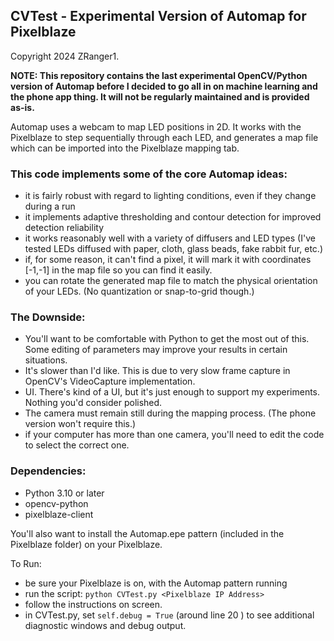 ## CVTest - Experimental Version of Automap for Pixelblaze
Copyright 2024 ZRanger1.

**NOTE: This repository contains the last experimental OpenCV/Python version of Automap before I decided to go all
in on machine learning and the phone app thing.  It will not be regularly maintained and is provided as-is.**

Automap uses a webcam to map LED positions in 2D.  It works with the Pixelblaze to step sequentially through each LED,
and generates a map file which can be imported into the Pixelblaze mapping tab.

### This code implements some of the core Automap ideas:
- it is fairly robust with regard to lighting conditions, even if they change during a run
- it implements adaptive thresholding and contour detection for improved detection reliability
- it works reasonably well with a variety of diffusers and LED types (I've tested LEDs diffused with paper, cloth, glass beads, fake rabbit fur, etc.)
- if, for some reason, it can't find a pixel, it will mark it with coordinates [-1,-1] in the map file so you can find it easily.
- you can rotate the generated map file to match the physical orientation of your LEDs. (No quantization or snap-to-grid though.)

### The Downside:
- You'll want to be comfortable with Python to get the most out of this.  Some editing of parameters may improve your results in certain situations.
- It's slower than I'd like. This is due to very slow frame capture in OpenCV's VideoCapture implementation.
- UI. There's kind of a UI, but it's just enough to support my experiments.  Nothing you'd consider polished.
- The camera must remain still during the mapping process.  (The phone version won't require this.)
- if your computer has more than one camera, you'll need to edit the code to select the correct one.

### Dependencies:
- Python 3.10 or later
- opencv-python
- pixelblaze-client

You'll also want to install the Automap.epe pattern (included in the Pixelblaze folder) on your Pixelblaze.

To Run:
- be sure your Pixelblaze is on, with the Automap pattern running
- run the script: ```python CVTest.py <Pixelblaze IP Address>```
- follow the instructions on screen.
- in CVTest.py, set ```self.debug = True``` (around line 20 ) to see additional diagnostic windows and debug output.

 


 

